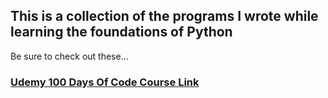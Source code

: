 <h2>This is a collection of the programs I wrote while learning the foundations of Python</h2>
<p>Be sure to check out these...</p>

<h3><a href="https://www.udemy.com/course/100-days-of-code/">Udemy 100 Days Of Code Course Link</a></h3>
